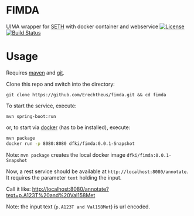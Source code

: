 # FIMDA
UIMA wrapper for [SETH](http://rockt.github.io/SETH/) with docker container and webservice
[![License](https://img.shields.io/badge/License-Apache%202.0-blue.svg)](https://opensource.org/licenses/Apache-2.0)
[![Build Status](https://travis-ci.org/Erechtheus/fimda.svg?branch=master)](https://travis-ci.org/Erechtheus/fimda)

# Usage

Requires [maven](https://maven.apache.org/index.html) and [git](https://git-scm.com/).

Clone this repo and switch into the directory:

`git clone https://github.com/Erechtheus/fimda.git && cd fimda`

To start the service, execute:

`mvn spring-boot:run`

or, to start via [docker](https://docs.docker.com/) (has to be installed), execute:

```bash
mvn package
docker run -p 8080:8080 dfki/fimda:0.0.1-Snapshot
```

Note: `mvn package` creates the local docker image `dfki/fimda:0.0.1-Snapshot`

Now, a rest service should be available at `http://localhost:8080/annotate`. It requires the parameter `text` holding the input.

Call it like: [http://localhost:8080/annotate?text=p.A123T%20and%20Val158Met](http://localhost:8080/annotate?text=p.A123T%20and%20Val158Met)

Note: the input text (`p.A123T and Val158Met`) is url encoded.


